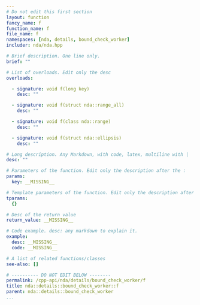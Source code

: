 ```yaml
---
# Do not edit this first section
layout: function
fancy_name: f
function_name: f
file_name: f
namespaces: [nda, details, bound_check_worker]
includer: nda/nda.hpp

# Brief description. One line only.
brief: ""

# List of overloads. Edit only the desc
overloads:

  - signature: void f(long key)
    desc: ""

  - signature: void f(struct nda::range_all)
    desc: ""

  - signature: void f(class nda::range)
    desc: ""

  - signature: void f(struct nda::ellipsis)
    desc: ""

# Long description. Any Markdown, with code, latex, multiline with |
desc: ""

# Parameters of the function. Edit only the description after the :
params:
  key: __MISSING__

# Template parameters of the function. Edit only the description after the :
tparams:
  {}

# Desc of the return value
return_value: __MISSING__

# Code example. desc: any markdown to explain it.
example:
  desc: __MISSING__
  code: __MISSING__

# A list of related functions/classes
see-also: []

# ---------- DO NOT EDIT BELOW --------
permalink: /cpp-api/nda/details/bound_check_worker/f
title: nda::details::bound_check_worker::f
parent: nda::details::bound_check_worker
...
```


